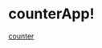 # counterApp!
[counter](https://user-images.githubusercontent.com/34041465/156277662-9692596b-3f01-4b25-ab91-4bd2e0ac6c65.gif)

